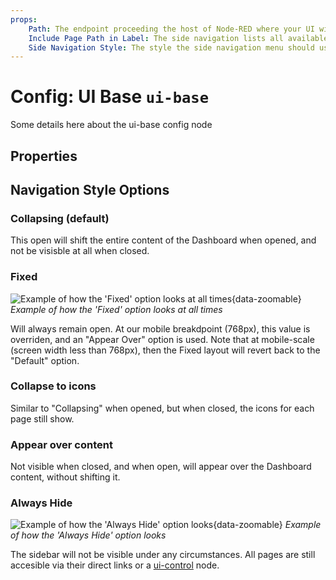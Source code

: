 ```yaml
---
props:
    Path: The endpoint proceeding the host of Node-RED where your UI will be accessible
    Include Page Path in Label: The side navigation lists all available Pages for the Dashboard. By default, this will just show the page name, but this option allows you to also show the page's path.
    Side Navigation Style: The style the side navigation menu should use (default, fixed, icon, temporary, none)
---
```


<script setup>
    import AddedIn from '../../components/AddedIn.vue';
    import SideBySideImages from '../../components/SideBySideImages.vue';
</script>

# Config: UI Base `ui-base`

Some details here about the ui-base config node

## Properties

<PropsTable :hide-dynamic="true"/>

## Navigation Style Options <AddedIn version="1.2.0" />

### Collapsing (default)

<SideBySideImages
    caption="Example of how the 'Collapsing' option looks when open (left) and closed (right)."
    left="/images/node-examples/ui-base-layout-default-open.png"
    right="/images/node-examples/ui-base-layout-sidebar-closed.png"
/>

This open will shift the entire content of the Dashboard when opened, and not be visisble at all when closed.

### Fixed

![Example of how the 'Fixed' option looks at all times](/images/node-examples/ui-base-layout-fixed.png "Example of how the 'Fixed' option looks at all times"){data-zoomable}
_Example of how the 'Fixed' option looks at all times_

Will always remain open. At our mobile breakdpoint (768px), this value is overriden, and an "Appear Over" option is used. Note that at mobile-scale (screen width less than 768px), then the Fixed layout will revert back to the "Default" option.

### Collapse to icons

Similar to "Collapsing" when opened, but when closed, the icons for each page still show.

<SideBySideImages
    caption="Example of how the 'Collapsing' option looks when open (left) and closed (right)."
    left="../../public/images/node-examples/ui-base-layout-default-open.png"
    right="../../public/images/node-examples/ui-base-layout-icon-closed.png"
/>

### Appear over content

<SideBySideImages
    caption="Example of how the 'Collapsing' option looks when open (left) and closed (right)."
    left="../../public/images/node-examples/ui-base-layout-over-open.png"
    right="../../public/images/node-examples/ui-base-layout-sidebar-closed.png"
/>

Not visible when closed, and when open, will appear over the Dashboard content, without shifting it.

### Always Hide

![Example of how the 'Always Hide' option looks](/images/node-examples/ui-base-layout-hide.png "Example of how the 'Always Hide' option looks"){data-zoomable}
_Example of how the 'Always Hide' option looks_

The sidebar will not be visible under any circumstances. All pages are still accesible via their direct links or a [ui-control](../widgets/ui-control.md) node.